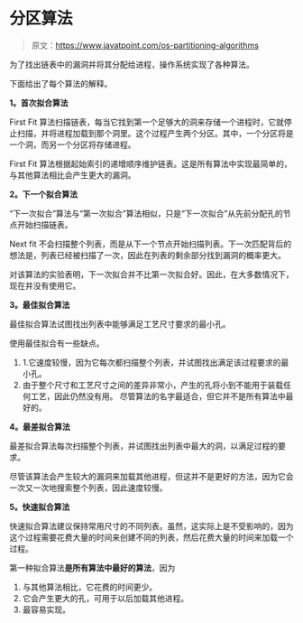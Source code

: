 # 分区算法

> 原文：<https://www.javatpoint.com/os-partitioning-algorithms>

为了找出链表中的漏洞并将其分配给进程，操作系统实现了各种算法。

下面给出了每个算法的解释。

**1。首次拟合算法**

First Fit 算法扫描链表，每当它找到第一个足够大的洞来存储一个进程时，它就停止扫描，并将进程加载到那个洞里。这个过程产生两个分区。其中，一个分区将是一个洞，而另一个分区将存储进程。

First Fit 算法根据起始索引的递增顺序维护链表。这是所有算法中实现最简单的，与其他算法相比会产生更大的漏洞。

**2。下一个拟合算法**

“下一次拟合”算法与“第一次拟合”算法相似，只是“下一次拟合”从先前分配孔的节点开始扫描链表。

Next fit 不会扫描整个列表，而是从下一个节点开始扫描列表。下一次匹配背后的想法是，列表已经被扫描了一次，因此在列表的剩余部分找到漏洞的概率更大。

对该算法的实验表明，下一次拟合并不比第一次拟合好。因此，在大多数情况下，现在并没有使用它。

**3。最佳拟合算法**

最佳拟合算法试图找出列表中能够满足工艺尺寸要求的最小孔。

使用最佳拟合有一些缺点。

1.  1.它速度较慢，因为它每次都扫描整个列表，并试图找出满足该过程要求的最小孔。
2.  由于整个尺寸和工艺尺寸之间的差异非常小，产生的孔将小到不能用于装载任何工艺，因此仍然没有用。
    尽管算法的名字最适合，但它并不是所有算法中最好的。

**4。最差拟合算法**

最差拟合算法每次扫描整个列表，并试图找出列表中最大的洞，以满足过程的要求。

尽管该算法会产生较大的漏洞来加载其他进程，但这并不是更好的方法，因为它会一次又一次地搜索整个列表，因此速度较慢。

**5。快速拟合算法**

快速拟合算法建议保持常用尺寸的不同列表。虽然，这实际上是不受影响的，因为这个过程需要花费大量的时间来创建不同的列表，然后花费大量的时间来加载一个过程。

第一种拟合算法**是所有算法中最好的算法**，因为

1.  与其他算法相比，它花费的时间更少。
2.  它会产生更大的孔，可用于以后加载其他进程。
3.  最容易实现。